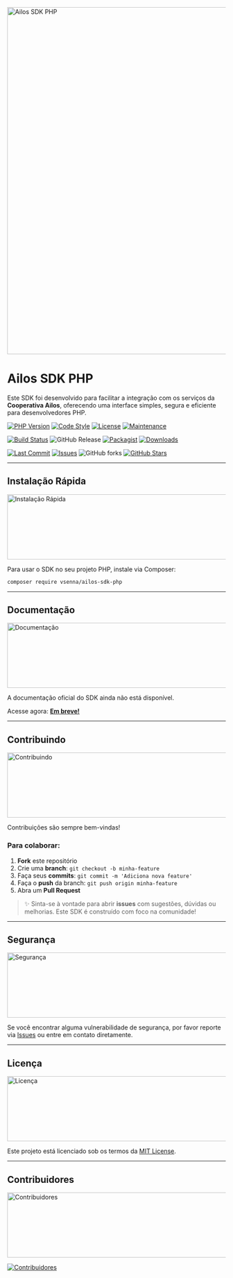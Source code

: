 <img width="2000" height="800" alt="Ailos SDK PHP" src="https://github.com/user-attachments/assets/de553609-4521-43e4-8f74-2efdfff8ecd7" />

# Ailos SDK PHP
Este SDK foi desenvolvido para facilitar a integração com os serviços da **Cooperativa Ailos**, oferecendo uma interface simples, segura e eficiente para desenvolvedores PHP.

[![PHP Version](https://img.shields.io/badge/php-%3E%3D8.0-blue.svg)](https://www.php.net/)
[![Code Style](https://img.shields.io/badge/code_style-PSR--12-blue)](https://www.php-fig.org/psr/psr-12/)
[![License](https://img.shields.io/github/license/ViniciusDeSenna/ailos-sdk-php)](LICENSE)
[![Maintenance](https://img.shields.io/maintenance/yes/2025)]()

[![Build Status](https://img.shields.io/github/actions/workflow/status/ViniciusDeSenna/ailos-sdk-php/php.yml?branch=main)](https://github.com/ViniciusDeSenna/ailos-sdk-php/actions)
![GitHub Release](https://img.shields.io/github/v/release/ViniciusDeSenna/ailos-sdk-php)
[![Packagist](https://img.shields.io/packagist/v/vsenna/ailos-sdk-php)](https://packagist.org/packages/vsenna/ailos-sdk-php)
[![Downloads](https://img.shields.io/packagist/dt/vsenna/ailos-sdk-php)](https://packagist.org/packages/vsenna/ailos-sdk-php)

[![Last Commit](https://img.shields.io/github/last-commit/ViniciusDeSenna/ailos-sdk-php)](https://github.com/ViniciusDeSenna/ailos-sdk-php/commits)
[![Issues](https://img.shields.io/github/issues/ViniciusDeSenna/ailos-sdk-php)](https://github.com/ViniciusDeSenna/ailos-sdk-php/issues)
![GitHub forks](https://img.shields.io/github/forks/ViniciusDeSenna/ailos-sdk-php?style=social)
[![GitHub Stars](https://img.shields.io/github/stars/ViniciusDeSenna/ailos-sdk-php?style=social)](https://github.com/ViniciusDeSenna/ailos-sdk-php/stargazers)

---

## Instalação Rápida
<img width="1200" height="150" alt="Instalação Rápida" src="https://github.com/user-attachments/assets/64fdbca5-40d8-44af-9121-c48ab73d4101" />

Para usar o SDK no seu projeto PHP, instale via Composer:

```bash
composer require vsenna/ailos-sdk-php
```

---

## Documentação
<img width="1200" height="150" alt="Documentação" src="https://github.com/user-attachments/assets/2c0d9fb8-a0ef-40ab-bf6f-ddd778e2ddc0" />

A documentação oficial do SDK ainda não está disponível.

Acesse agora: [**Em breve!**]()

---

## Contribuindo
<img width="1200" height="150" alt="Contribuindo" src="https://github.com/user-attachments/assets/af355e53-d66d-4668-bddf-ce43d73b46e8" />

Contribuições são sempre bem-vindas!

### Para colaborar:

1. **Fork** este repositório  
2. Crie uma **branch**: `git checkout -b minha-feature`  
3. Faça seus **commits**: `git commit -m 'Adiciona nova feature'`  
4. Faça o **push** da branch: `git push origin minha-feature`  
5. Abra um **Pull Request**

> ✨ Sinta-se à vontade para abrir **issues** com sugestões, dúvidas ou melhorias. Este SDK é construído com foco na comunidade!

---

## Segurança
<img width="1200" height="150" alt="Segurança" src="https://github.com/user-attachments/assets/5e6e8b07-d93d-4bf0-9d38-22e978b2418b" />

Se você encontrar alguma vulnerabilidade de segurança, por favor reporte via [Issues](https://github.com/ViniciusDeSenna/ailos-sdk-php/issues) ou entre em contato diretamente.

---

## Licença
<img width="1200" height="150" alt="Licença" src="https://github.com/user-attachments/assets/78062c33-f91b-4c26-baff-1ab9f2af67c7" />

Este projeto está licenciado sob os termos da [MIT License](LICENSE).

---

## Contribuidores
<img width="1200" height="150" alt="Contribuidores" src="https://github.com/user-attachments/assets/13ee5cd9-6d43-42c3-b998-d412e8f8110a" />

[![Contribuidores](https://contrib.rocks/image?repo=ViniciusDeSenna/ailos-sdk-php)](https://github.com/ViniciusDeSenna/ailos-sdk-php/graphs/contributors)
